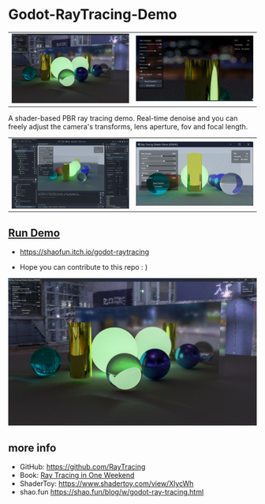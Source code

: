 # Godot-RayTracing-Demo

<table>
    <tr>
        <td ><img width="1000" src="images/2022-11-21-223846.jpg" /></td>
        <td ><img width="1000" src="images/2022-11-21-230202.jpg" /></td>
    </tr>
</table>

A shader-based PBR ray tracing demo. Real-time denoise and you can freely adjust the camera's transforms, lens aperture, fov and focal length.

<table>
    <tr>
        <td ><img width="1000" src="images/p1.png" /></td>
        <td ><img width="1000" src="images/p2.png" /></td>
    </tr>
</table>

## [Run Demo](https://shaofun.itch.io/godot-raytracing)

- https://shaofun.itch.io/godot-raytracing  

- Hope you can contribute to this repo : )

![](images/2022-11-21-223846.jpg)


## more info

- GitHub: https://github.com/RayTracing
- Book: [Ray Tracing in One Weekend](https://raytracing.github.io/books/RayTracingInOneWeekend.html)
- ShaderToy: https://www.shadertoy.com/view/XlycWh
- shao.fun https://shao.fun/blog/w/godot-ray-tracing.html
